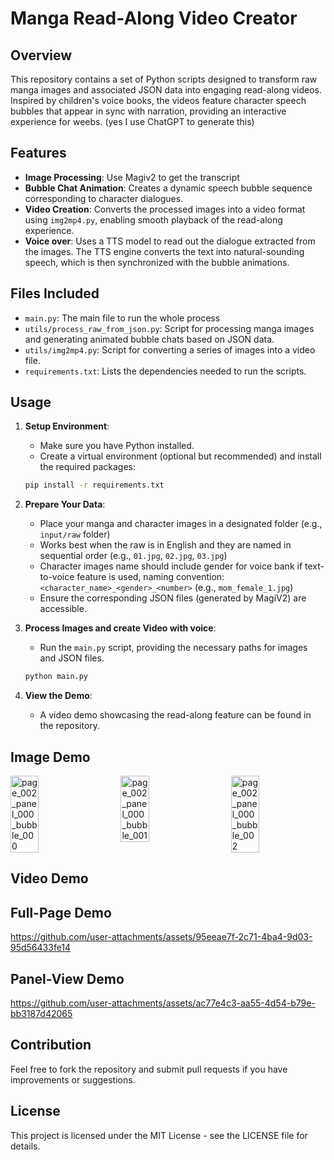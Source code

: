 # Manga Read-Along Video Creator

## Overview

This repository contains a set of Python scripts designed to transform raw manga images and associated JSON data into engaging read-along videos. Inspired by children's voice books, the videos feature character speech bubbles that appear in sync with narration, providing an interactive experience for weebs. (yes I use ChatGPT to generate this)

## Features

- **Image Processing**: Use Magiv2 to get the transcript
- **Bubble Chat Animation**: Creates a dynamic speech bubble sequence corresponding to character dialogues.
- **Video Creation**: Converts the processed images into a video format using `img2mp4.py`, enabling smooth playback of the read-along experience.
- **Voice over**: Uses a TTS model to read out the dialogue extracted from the images. The TTS engine converts the text into natural-sounding speech, which is then synchronized with the bubble animations.

## Files Included

- `main.py`: The main file to run the whole process
- `utils/process_raw_from_json.py`: Script for processing manga images and generating animated bubble chats based on JSON data.
- `utils/img2mp4.py`: Script for converting a series of images into a video file.
- `requirements.txt`: Lists the dependencies needed to run the scripts.

## Usage

1. **Setup Environment**: 
   - Make sure you have Python installed.
   - Create a virtual environment (optional but recommended) and install the required packages:

   ```bash
   pip install -r requirements.txt
   ```

2.  **Prepare Your Data**:
    
    *   Place your manga and character images in a designated folder (e.g., `input/raw` folder)
    *   Works best when the raw is in English and they are named in sequential order (e.g., `01.jpg`, `02.jpg`, `03.jpg`)
    *   Character images name should include gender for voice bank if text-to-voice feature is used, naming convention: `<character_name>_<gender>_<number>` (e.g., `mom_female_1.jpg`)
    *   Ensure the corresponding JSON files (generated by MagiV2) are accessible.

3.  **Process Images and create Video with voice**:
    
    *   Run the `main.py` script, providing the necessary paths for images and JSON files.
    
    ```bash
    python main.py
    ```
    
4.  **View the Demo**:
    
    *   A video demo showcasing the read-along feature can be found in the repository.

Image Demo
----------

<div style="display: flex; justify-content: space-between;">
    <img src="https://github.com/user-attachments/assets/94ca1f19-74f9-4339-8325-b5caf5e63c55" alt="page_002_panel_000_bubble_000" style="width: 30%;"/>
    <img src="https://github.com/user-attachments/assets/8c2132b2-2972-46b3-ae35-c350fac6f079" alt="page_002_panel_000_bubble_001" style="width: 30%;"/>
    <img src="https://github.com/user-attachments/assets/b841dfbe-bf93-4258-9a14-09d9d7bd366c" alt="page_002_panel_000_bubble_002" style="width: 30%;"/>
</div>



Video Demo
----------

## Full-Page Demo

https://github.com/user-attachments/assets/95eeae7f-2c71-4ba4-9d03-95d56433fe14


## Panel-View Demo


https://github.com/user-attachments/assets/ac77e4c3-aa55-4d54-b79e-bb3187d42065




Contribution
------------

Feel free to fork the repository and submit pull requests if you have improvements or suggestions.

License
-------

This project is licensed under the MIT License - see the LICENSE file for details.
